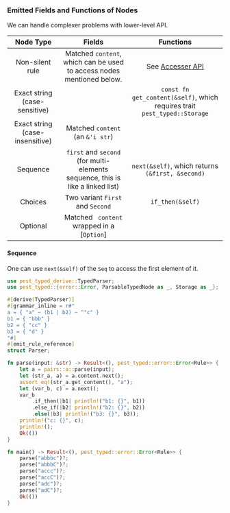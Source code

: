 ### Emitted Fields and Functions of Nodes

We can handle complexer problems with lower-level API.

|            Node Type            |                                     Fields                                     |                                 Functions                                 |
| :-----------------------------: | :----------------------------------------------------------------------------: | :-----------------------------------------------------------------------: |
|         Non-silent rule         |     Matched `content`, which can be used to access nodes mentioned below.      |                     See [Accesser API](#accesser-api)                     |
|  Exact string (case-sensitive)  |                                                                                | `const fn get_content(&self)`, which requires trait `pest_typed::Storage` |
| Exact string (case-insensitive) |                        Matched `content` (an `&'i str`)                        |                                                                           |
|            Sequence             | `first` and `second` (for multi-elements sequence, this is like a linked list) |             `next(&self)`, which returns `(&first, &second)`              |
|             Choices             |                        Two variant `First` and `Second`                        |                             `if_then(&self)`                              |
|            Optional             |                   Matched ` content` wrapped in a [`Option`]                   |

#### Sequence

One can use `next(&self)` of the `Seq` to access the first element of it.

```rust
use pest_typed_derive::TypedParser;
use pest_typed::{error::Error, ParsableTypedNode as _, Storage as _};

#[derive(TypedParser)]
#[grammar_inline = r#"
a = { "a" ~ (b1 | b2) ~ ^"c" }
b1 = { "bbb" }
b2 = { "cc" }
b3 = { "d" }
"#]
#[emit_rule_reference]
struct Parser;

fn parse(input: &str) -> Result<(), pest_typed::error::Error<Rule>> {
    let a = pairs::a::parse(input);
    let (str_a, a) = a.content.next();
    assert_eq!(str_a.get_content(), "a");
    let (var_b, c) = a.next();
    var_b
        .if_then(|b1| println!("b1: {}", b1))
        .else_if(|b2| println!("b2: {}", b2))
        .else(|b3| println!("b3: {}", b3));
    println!("c: {}", c);
    println!();
    Ok(())
}

fn main() -> Result<(), pest_typed::error::Error<Rule>> {
    parse("abbbc")?;
    parse("abbbC")?;
    parse("accc")?;
    parse("accC")?;
    parse("adc")?;
    parse("adC")?;
    Ok(())
}
```
